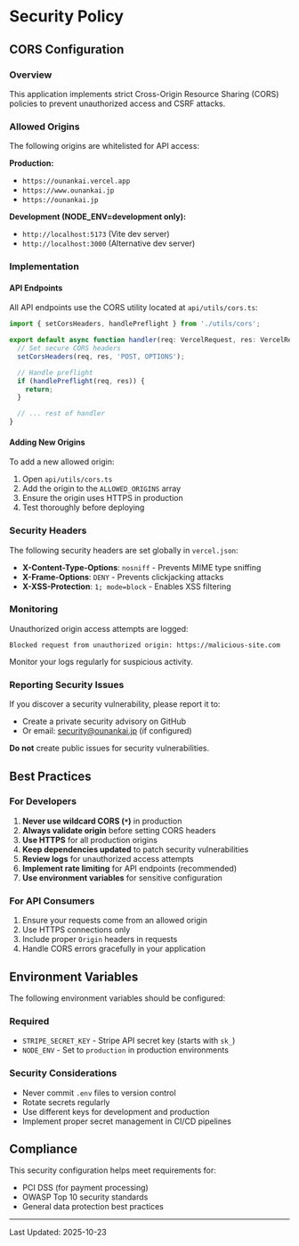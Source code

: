 # Security Policy

## CORS Configuration

### Overview
This application implements strict Cross-Origin Resource Sharing (CORS) policies to prevent unauthorized access and CSRF attacks.

### Allowed Origins
The following origins are whitelisted for API access:

**Production:**
- `https://ounankai.vercel.app`
- `https://www.ounankai.jp`
- `https://ounankai.jp`

**Development (NODE_ENV=development only):**
- `http://localhost:5173` (Vite dev server)
- `http://localhost:3000` (Alternative dev server)

### Implementation

#### API Endpoints
All API endpoints use the CORS utility located at `api/utils/cors.ts`:

```typescript
import { setCorsHeaders, handlePreflight } from './utils/cors';

export default async function handler(req: VercelRequest, res: VercelResponse) {
  // Set secure CORS headers
  setCorsHeaders(req, res, 'POST, OPTIONS');

  // Handle preflight
  if (handlePreflight(req, res)) {
    return;
  }

  // ... rest of handler
}
```

#### Adding New Origins
To add a new allowed origin:

1. Open `api/utils/cors.ts`
2. Add the origin to the `ALLOWED_ORIGINS` array
3. Ensure the origin uses HTTPS in production
4. Test thoroughly before deploying

### Security Headers

The following security headers are set globally in `vercel.json`:

- **X-Content-Type-Options**: `nosniff` - Prevents MIME type sniffing
- **X-Frame-Options**: `DENY` - Prevents clickjacking attacks
- **X-XSS-Protection**: `1; mode=block` - Enables XSS filtering

### Monitoring

Unauthorized origin access attempts are logged:
```
Blocked request from unauthorized origin: https://malicious-site.com
```

Monitor your logs regularly for suspicious activity.

### Reporting Security Issues

If you discover a security vulnerability, please report it to:
- Create a private security advisory on GitHub
- Or email: security@ounankai.jp (if configured)

**Do not** create public issues for security vulnerabilities.

## Best Practices

### For Developers

1. **Never use wildcard CORS (`*`)** in production
2. **Always validate origin** before setting CORS headers
3. **Use HTTPS** for all production origins
4. **Keep dependencies updated** to patch security vulnerabilities
5. **Review logs** for unauthorized access attempts
6. **Implement rate limiting** for API endpoints (recommended)
7. **Use environment variables** for sensitive configuration

### For API Consumers

1. Ensure your requests come from an allowed origin
2. Use HTTPS connections only
3. Include proper `Origin` headers in requests
4. Handle CORS errors gracefully in your application

## Environment Variables

The following environment variables should be configured:

### Required
- `STRIPE_SECRET_KEY` - Stripe API secret key (starts with `sk_`)
- `NODE_ENV` - Set to `production` in production environments

### Security Considerations
- Never commit `.env` files to version control
- Rotate secrets regularly
- Use different keys for development and production
- Implement proper secret management in CI/CD pipelines

## Compliance

This security configuration helps meet requirements for:
- PCI DSS (for payment processing)
- OWASP Top 10 security standards
- General data protection best practices

---

Last Updated: 2025-10-23
